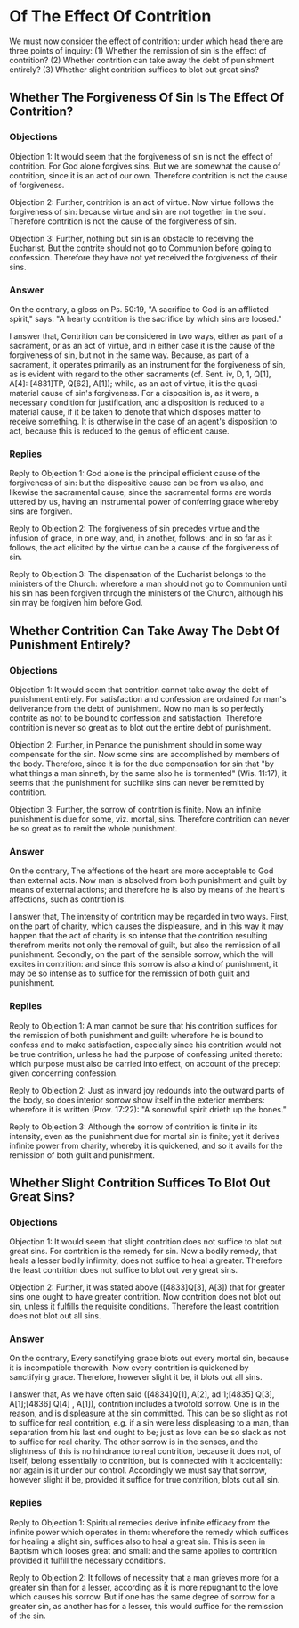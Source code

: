 # Of The Effect Of Contrition

We must now consider the effect of contrition: under which head there are three points of inquiry:
(1) Whether the remission of sin is the effect of contrition?
(2) Whether contrition can take away the debt of punishment entirely?
(3) Whether slight contrition suffices to blot out great sins?
## Whether The Forgiveness Of Sin Is The Effect Of Contrition?

### Objections

Objection 1: It would seem that the forgiveness of sin is not the effect of contrition. For God alone forgives sins. But we are somewhat the cause of contrition, since it is an act of our own. Therefore contrition is not the cause of forgiveness.

Objection 2: Further, contrition is an act of virtue. Now virtue follows the forgiveness of sin: because virtue and sin are not together in the soul. Therefore contrition is not the cause of the forgiveness of sin.

Objection 3: Further, nothing but sin is an obstacle to receiving the Eucharist. But the contrite should not go to Communion before going to confession. Therefore they have not yet received the forgiveness of their sins.

### Answer

On the contrary, a gloss on Ps. 50:19, "A sacrifice to God is an afflicted spirit," says: "A hearty contrition is the sacrifice by which sins are loosed."

I answer that, Contrition can be considered in two ways, either as part of a sacrament, or as an act of virtue, and in either case it is the cause of the forgiveness of sin, but not in the same way. Because, as part of a sacrament, it operates primarily as an instrument for the forgiveness of sin, as is evident with regard to the other sacraments (cf. Sent. iv, D, 1, Q[1], A[4]: [4831]TP, Q[62], A[1]); while, as an act of virtue, it is the quasi-material cause of sin's forgiveness. For a disposition is, as it were, a necessary condition for justification, and a disposition is reduced to a material cause, if it be taken to denote that which disposes matter to receive something. It is otherwise in the case of an agent's disposition to act, because this is reduced to the genus of efficient cause.

### Replies

Reply to Objection 1: God alone is the principal efficient cause of the forgiveness of sin: but the dispositive cause can be from us also, and likewise the sacramental cause, since the sacramental forms are words uttered by us, having an instrumental power of conferring grace whereby sins are forgiven.

Reply to Objection 2: The forgiveness of sin precedes virtue and the infusion of grace, in one way, and, in another, follows: and in so far as it follows, the act elicited by the virtue can be a cause of the forgiveness of sin.

Reply to Objection 3: The dispensation of the Eucharist belongs to the ministers of the Church: wherefore a man should not go to Communion until his sin has been forgiven through the ministers of the Church, although his sin may be forgiven him before God.
## Whether Contrition Can Take Away The Debt Of Punishment Entirely?

### Objections

Objection 1: It would seem that contrition cannot take away the debt of punishment entirely. For satisfaction and confession are ordained for man's deliverance from the debt of punishment. Now no man is so perfectly contrite as not to be bound to confession and satisfaction. Therefore contrition is never so great as to blot out the entire debt of punishment.

Objection 2: Further, in Penance the punishment should in some way compensate for the sin. Now some sins are accomplished by members of the body. Therefore, since it is for the due compensation for sin that "by what things a man sinneth, by the same also he is tormented" (Wis. 11:17), it seems that the punishment for suchlike sins can never be remitted by contrition.

Objection 3: Further, the sorrow of contrition is finite. Now an infinite punishment is due for some, viz. mortal, sins. Therefore contrition can never be so great as to remit the whole punishment.

### Answer

On the contrary, The affections of the heart are more acceptable to God than external acts. Now man is absolved from both punishment and guilt by means of external actions; and therefore he is also by means of the heart's affections, such as contrition is.

I answer that, The intensity of contrition may be regarded in two ways. First, on the part of charity, which causes the displeasure, and in this way it may happen that the act of charity is so intense that the contrition resulting therefrom merits not only the removal of guilt, but also the remission of all punishment. Secondly, on the part of the sensible sorrow, which the will excites in contrition: and since this sorrow is also a kind of punishment, it may be so intense as to suffice for the remission of both guilt and punishment.

### Replies

Reply to Objection 1: A man cannot be sure that his contrition suffices for the remission of both punishment and guilt: wherefore he is bound to confess and to make satisfaction, especially since his contrition would not be true contrition, unless he had the purpose of confessing united thereto: which purpose must also be carried into effect, on account of the precept given concerning confession.

Reply to Objection 2: Just as inward joy redounds into the outward parts of the body, so does interior sorrow show itself in the exterior members: wherefore it is written (Prov. 17:22): "A sorrowful spirit drieth up the bones."

Reply to Objection 3: Although the sorrow of contrition is finite in its intensity, even as the punishment due for mortal sin is finite; yet it derives infinite power from charity, whereby it is quickened, and so it avails for the remission of both guilt and punishment.
## Whether Slight Contrition Suffices To Blot Out Great Sins?

### Objections

Objection 1: It would seem that slight contrition does not suffice to blot out great sins. For contrition is the remedy for sin. Now a bodily remedy, that heals a lesser bodily infirmity, does not suffice to heal a greater. Therefore the least contrition does not suffice to blot out very great sins.

Objection 2: Further, it was stated above ([4833]Q[3], A[3]) that for greater sins one ought to have greater contrition. Now contrition does not blot out sin, unless it fulfills the requisite conditions. Therefore the least contrition does not blot out all sins.

### Answer

On the contrary, Every sanctifying grace blots out every mortal sin, because it is incompatible therewith. Now every contrition is quickened by sanctifying grace. Therefore, however slight it be, it blots out all sins.

I answer that, As we have often said ([4834]Q[1], A[2], ad 1;[4835] Q[3], A[1];[4836] Q[4] , A[1]), contrition includes a twofold sorrow. One is in the reason, and is displeasure at the sin committed. This can be so slight as not to suffice for real contrition, e.g. if a sin were less displeasing to a man, than separation from his last end ought to be; just as love can be so slack as not to suffice for real charity. The other sorrow is in the senses, and the slightness of this is no hindrance to real contrition, because it does not, of itself, belong essentially to contrition, but is connected with it accidentally: nor again is it under our control. Accordingly we must say that sorrow, however slight it be, provided it suffice for true contrition, blots out all sin.

### Replies

Reply to Objection 1: Spiritual remedies derive infinite efficacy from the infinite power which operates in them: wherefore the remedy which suffices for healing a slight sin, suffices also to heal a great sin. This is seen in Baptism which looses great and small: and the same applies to contrition provided it fulfill the necessary conditions.

Reply to Objection 2: It follows of necessity that a man grieves more for a greater sin than for a lesser, according as it is more repugnant to the love which causes his sorrow. But if one has the same degree of sorrow for a greater sin, as another has for a lesser, this would suffice for the remission of the sin.
